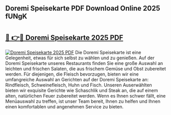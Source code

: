 ## Doremi Speisekarte PDF Download Online 2025 fUNgK

# <h2><a href="http://gc8qc46.nevu.top/?p=Doremi+Speisekarte">🔗 👉🔴 Doremi Speisekarte 2025 PDF</a></h2>

[![Doremi Speisekarte 2025 PDF](https://i.imgur.com/dBaPXMq.png)](http://gc8qc46.nevu.top/?p=Doremi+Speisekarte)
Die Doremi Speisekarte ist eine Gelegenheit, etwas für sich selbst zu wählen und zu genießen. Auf der Doremi Speisekarte unseres Restaurants finden Sie eine große Auswahl an leichten und frischen Salaten, die aus frischem Gemüse und Obst zubereitet werden. Für diejenigen, die Fleisch bevorzugen, bieten wir eine umfangreiche Auswahl an Gerichten auf der Doremi Speisekarte an: Rindfleisch, Schweinefleisch, Huhn und Fisch. Unseren Auserwählten bieten wir exquisite Gerichte wie Schaschlik und Steak an, die auf einem alten, natürlichen Feuer zubereitet werden. Wenn es Ihnen schwer fällt, eine Menüauswahl zu treffen, ist unser Team bereit, Ihnen zu helfen und Ihnen einen komfortablen und angenehmen Service zu bieten.
